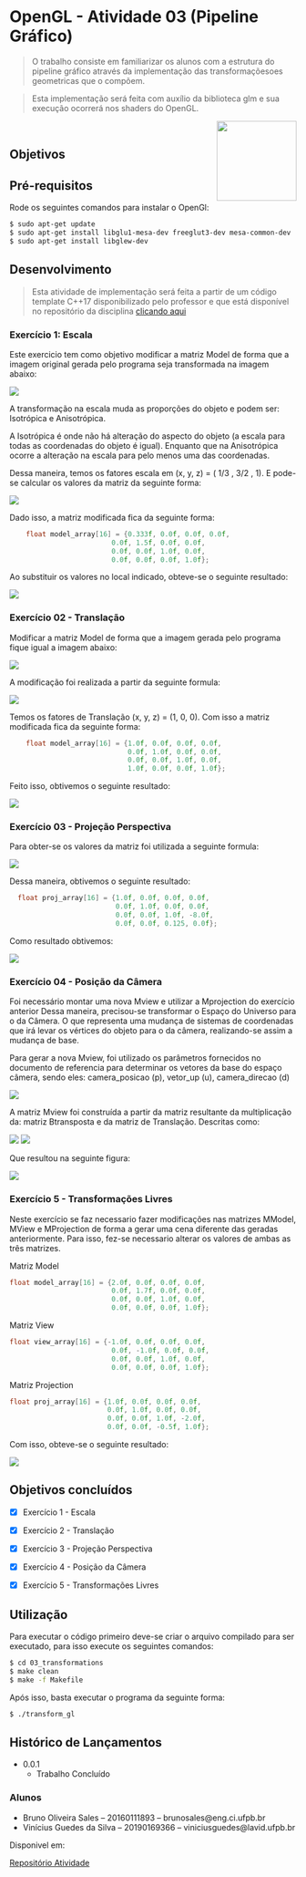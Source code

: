 # OpenGL - Atividade 03 (Pipeline Gráfico)

> O trabalho consiste em familiarizar os alunos com a estrutura do pipeline gráfico através da implementação das transformaçõesoes geometricas que o compõem.

>  Esta implementação será feita com auxílio da biblioteca glm e sua execução ocorrerá nos shaders do OpenGL.


[<img src="https://rawgit.com/eug/awesome-opengl/master/opengl-logo.svg" align="right" width="140">](https://www.opengl.org)
<br>

## Objetivos


## Pré-requisitos

Rode os seguintes comandos para instalar o OpenGl:

```sh
$ sudo apt-get update
$ sudo apt-get install libglu1-mesa-dev freeglut3-dev mesa-common-dev
$ sudo apt-get install libglew-dev
```


## Desenvolvimento
> Esta atividade de implementação será feita a partir de um código template C++17 disponibilizado pelo professor e que está disponível no repositório da disciplina [clicando aqui ](https://github.com/capagot/icg/tree/master/03_transformations)


### Exercício 1: Escala

Este exercicio tem como objetivo modificar a matriz Model de forma que a imagem original gerada pelo programa seja transformada na imagem abaixo:


<img src="./assets/img06.png">

A transformação na escala muda as proporções do objeto e podem ser: Isotrópica e Anisotrópica.

A Isotrópica é onde não há alteração do aspecto do objeto (a escala para todas as coordenadas do objeto é igual). Enquanto que na Anisotrópica ocorre a alteração na escala para pelo menos uma das coordenadas.

Dessa maneira, temos os fatores escala em (x, y, z) = ( 1/3 , 3/2 , 1). E pode-se calcular os valores da matriz da seguinte forma:

<img src="./assets/img07.png">

Dado isso, a matriz modificada fica da seguinte forma:

```c
    float model_array[16] = {0.333f, 0.0f, 0.0f, 0.0f,
                         0.0f, 1.5f, 0.0f, 0.0f,
                         0.0f, 0.0f, 1.0f, 0.0f,
                         0.0f, 0.0f, 0.0f, 1.0f};
```

Ao substituir os valores no local indicado, obteve-se o seguinte resultado:

<img src="./assets/img01.png">


### Exercício 02 - Translação

Modificar a matriz Model de forma que a imagem gerada pelo programa fique igual a imagem abaixo:

<img src="./assets/img08.png">

A modificação foi realizada a partir da seguinte formula:

<img src="./assets/img09.png">

Temos os fatores de Translação (x, y, z) = (1, 0, 0). Com isso a matriz modificada fica da seguinte forma:

```c
    float model_array[16] = {1.0f, 0.0f, 0.0f, 0.0f,
                             0.0f, 1.0f, 0.0f, 0.0f,
                             0.0f, 0.0f, 1.0f, 0.0f,
                             1.0f, 0.0f, 0.0f, 1.0f};
```

Feito isso, obtivemos o seguinte resultado:

<img src="./assets/img02.png">



### Exercício 03 -  Projeção Perspectiva

Para obter-se os valores da matriz foi utilizada a seguinte formula:

<img src="./assets/img10.png">

Dessa maneira, obtivemos o seguinte resultado:

```c
  float proj_array[16] = {1.0f, 0.0f, 0.0f, 0.0f,
                          0.0f, 1.0f, 0.0f, 0.0f,
                          0.0f, 0.0f, 1.0f, -8.0f,
                          0.0f, 0.0f, 0.125, 0.0f};
```

Como resultado obtivemos:

<img src="./assets/img03.png">

### Exercício 04 -  Posição da Câmera

Foi necessário montar uma nova Mview e utilizar a Mprojection do exercício anterior Dessa maneira, precisou-se transformar o Espaço do Universo para o da Câmera. O que representa uma mudança de sistemas de coordenadas que irá levar os vértices do objeto para o da câmera, realizando-se assim a mudança de base.

Para gerar a nova Mview, foi utilizado os parâmetros fornecidos no documento de referencia para determinar os vetores da base do espaço câmera, sendo eles: camera_posicao (p), vetor_up (u), camera_direcao (d)

<img src="./assets/img11.png">


A matriz Mview foi construída a partir da matriz resultante da multiplicação da: matriz Btransposta e da matriz de Translação. Descritas como:

<img src="./assets/img12.png">

<img src="./assets/img13.png">

Que resultou na seguinte figura:

<img src="./assets/img04.png">


### Exercício 5 - Transformações Livres

Neste exercício se faz necessario fazer modificações nas matrizes MModel, MView e MProjection de forma a gerar uma cena diferente das geradas anteriormente. Para isso, fez-se necessario alterar os valores de ambas as três matrizes.

Matriz Model
```c
float model_array[16] = {2.0f, 0.0f, 0.0f, 0.0f,
                         0.0f, 1.7f, 0.0f, 0.0f,
                         0.0f, 0.0f, 1.0f, 0.0f,
                         0.0f, 0.0f, 0.0f, 1.0f};
```

Matriz View
```c
float view_array[16] = {-1.0f, 0.0f, 0.0f, 0.0f,
                         0.0f, -1.0f, 0.0f, 0.0f,
                         0.0f, 0.0f, 1.0f, 0.0f,
                         0.0f, 0.0f, 0.0f, 1.0f};
```

Matriz Projection
```c
float proj_array[16] = {1.0f, 0.0f, 0.0f, 0.0f,
                        0.0f, 1.0f, 0.0f, 0.0f,
                        0.0f, 0.0f, 1.0f, -2.0f,
                        0.0f, 0.0f, -0.5f, 1.0f};
```

Com isso, obteve-se o seguinte resultado:

<img src="./assets/img05.png">



## Objetivos concluídos

- [x] Exercício 1 - Escala
- [x] Exercício 2 - Translação
- [x] Exercício 3 - Projeção Perspectiva
- [x] Exercício 4 - Posição da Câmera
- [x] Exercício 5 - Transformações Livres


## Utilização

Para executar o código primeiro deve-se criar o arquivo compilado para ser executado, para isso execute os seguintes comandos:

```sh
$ cd 03_transformations
$ make clean
$ make -f Makefile
```

Após isso, basta executar o programa da seguinte forma:
```sh
$ ./transform_gl
```

## Histórico de Lançamentos

* 0.0.1
    * Trabalho Concluído


### Alunos
<ul>
    <li>Bruno Oliveira Sales – 20160111893 – brunosales@eng.ci.ufpb.br</li>
    <li>Vinícius Guedes da Silva – 20190169366 – viniciusguedes@lavid.ufpb.br</li>
</ul>

Disponivel em:

[Repositório Atividade](https://github.com/capagot/icg)
